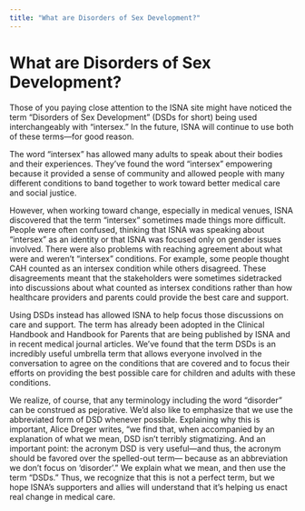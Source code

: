 ```yaml
---
title: "What are Disorders of Sex Development?"
---
```


# What are Disorders of Sex Development?

<p>Those of you paying close attention to the <span class="caps">ISNA</span> site might have noticed the term “Disorders of Sex Development” (<span class="caps">DSD</span>s for short) being used interchangeably with “intersex.” In the future, <span class="caps">ISNA</span> will continue to use both of these terms—for good reason.  </p>

<p>The word “intersex” has allowed many adults to speak about their bodies and their experiences. They’ve found the word “intersex” empowering because it provided a sense of community and allowed people with many different conditions to band together to work toward better medical care and social justice.  </p>

<p>However, when working toward change, especially in medical venues, <span class="caps">ISNA</span> discovered that the term “intersex” sometimes made things more difficult. People were often confused, thinking that <span class="caps">ISNA</span> was speaking about “intersex” as an identity or that <span class="caps">ISNA</span> was focused only on gender issues involved. There were also problems with reaching agreement about what were and weren’t “intersex” conditions. For example, some people thought <span class="caps">CAH</span> counted as an intersex condition while others disagreed. These disagreements meant that the stakeholders were sometimes sidetracked into discussions about what counted as intersex conditions rather than how healthcare providers and parents could provide the best care and support.  </p>

<p>Using <span class="caps">DSD</span>s instead has allowed <span class="caps">ISNA</span> to help focus those discussions on care and support. The term has already been adopted in the Clinical Handbook and Handbook for Parents that are being published by <span class="caps">ISNA</span> and in recent medical journal articles. We’ve found that the term <span class="caps">DSD</span>s is an incredibly useful umbrella term that allows everyone involved in the conversation to agree on the conditions that are covered and to focus their efforts on providing the best possible care for children and adults with these conditions.  </p>

<p>We realize, of course, that any terminology including the word “disorder” can be construed as pejorative. We’d also like to emphasize that we use the abbreviated form of <span class="caps">DSD</span> whenever possible. Explaining why this is important, Alice Dreger writes, “we find that, when accompanied by an explanation of what we mean, <span class="caps">DSD</span> isn&#8217;t terribly stigmatizing. And an important point: the acronym <span class="caps">DSD</span> is very useful&#8212;and thus, the acronym should be favored over the spelled-out term&#8212; because as an abbreviation we don&#8217;t focus on &#8216;disorder&#8217;.&#8221; We explain what we mean, and then use the term &#8220;<span class="caps">DSD</span>s.&#8221; Thus, we recognize that this is not a perfect term, but we hope <span class="caps">ISNA</span>’s supporters and allies will understand that it’s helping us enact real change in medical care.</p>